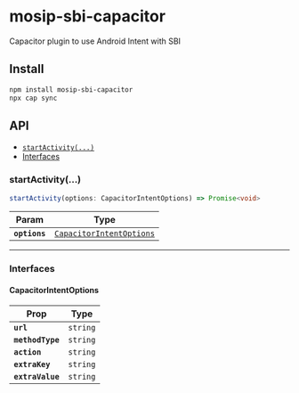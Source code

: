 # mosip-sbi-capacitor

Capacitor plugin to use Android Intent with SBI

## Install

```bash
npm install mosip-sbi-capacitor
npx cap sync
```

## API

<docgen-index>

* [`startActivity(...)`](#startactivity)
* [Interfaces](#interfaces)

</docgen-index>

<docgen-api>
<!--Update the source file JSDoc comments and rerun docgen to update the docs below-->

### startActivity(...)

```typescript
startActivity(options: CapacitorIntentOptions) => Promise<void>
```

| Param         | Type                                                                      |
| ------------- | ------------------------------------------------------------------------- |
| **`options`** | <code><a href="#capacitorintentoptions">CapacitorIntentOptions</a></code> |

--------------------


### Interfaces


#### CapacitorIntentOptions

| Prop             | Type                |
| ---------------- | ------------------- |
| **`url`**        | <code>string</code> |
| **`methodType`** | <code>string</code> |
| **`action`**     | <code>string</code> |
| **`extraKey`**   | <code>string</code> |
| **`extraValue`** | <code>string</code> |

</docgen-api>
